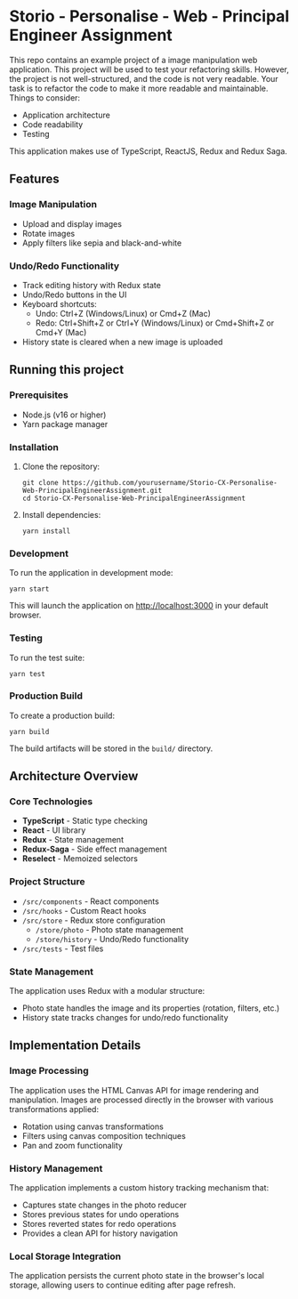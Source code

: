 # Storio - Personalise - Web - Principal Engineer Assignment

This repo contains an example project of a image manipulation web application. This project will be used to test your refactoring skills. However, the project is not well-structured, and the code is not very readable. Your task is to refactor the code to make it more readable and maintainable. Things to consider:

- Application architecture
- Code readability
- Testing

This application makes use of TypeScript, ReactJS, Redux and Redux Saga.

## Features

### Image Manipulation
- Upload and display images
- Rotate images
- Apply filters like sepia and black-and-white

### Undo/Redo Functionality
- Track editing history with Redux state
- Undo/Redo buttons in the UI
- Keyboard shortcuts:
  - Undo: Ctrl+Z (Windows/Linux) or Cmd+Z (Mac)
  - Redo: Ctrl+Shift+Z or Ctrl+Y (Windows/Linux) or Cmd+Shift+Z or Cmd+Y (Mac)
- History state is cleared when a new image is uploaded

## Running this project

### Prerequisites
- Node.js (v16 or higher)
- Yarn package manager

### Installation
1. Clone the repository:
   ```
   git clone https://github.com/yourusername/Storio-CX-Personalise-Web-PrincipalEngineerAssignment.git
   cd Storio-CX-Personalise-Web-PrincipalEngineerAssignment
   ```

2. Install dependencies:
   ```
   yarn install
   ```

### Development
To run the application in development mode:
```
yarn start
```
This will launch the application on [http://localhost:3000](http://localhost:3000) in your default browser.

### Testing
To run the test suite:
```
yarn test
```

### Production Build
To create a production build:
```
yarn build
```
The build artifacts will be stored in the `build/` directory.

## Architecture Overview

### Core Technologies
- **TypeScript** - Static type checking
- **React** - UI library
- **Redux** - State management
- **Redux-Saga** - Side effect management
- **Reselect** - Memoized selectors

### Project Structure
- `/src/components` - React components
- `/src/hooks` - Custom React hooks
- `/src/store` - Redux store configuration
  - `/store/photo` - Photo state management
  - `/store/history` - Undo/Redo functionality
- `/src/tests` - Test files

### State Management
The application uses Redux with a modular structure:
- Photo state handles the image and its properties (rotation, filters, etc.)
- History state tracks changes for undo/redo functionality

## Implementation Details

### Image Processing
The application uses the HTML Canvas API for image rendering and manipulation. Images are processed directly in the browser with various transformations applied:
- Rotation using canvas transformations
- Filters using canvas composition techniques
- Pan and zoom functionality

### History Management
The application implements a custom history tracking mechanism that:
- Captures state changes in the photo reducer
- Stores previous states for undo operations
- Stores reverted states for redo operations
- Provides a clean API for history navigation

### Local Storage Integration
The application persists the current photo state in the browser's local storage, allowing users to continue editing after page refresh.